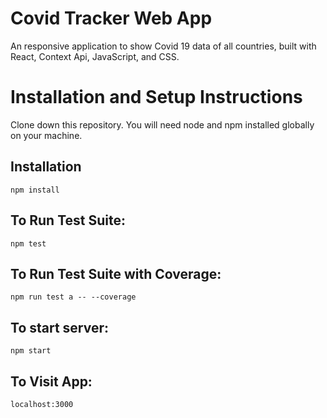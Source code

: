 # Covid Tracker Web App

An responsive application to show Covid 19 data of all countries, built with React, Context Api, JavaScript, and CSS.

# Installation and Setup Instructions

Clone down this repository. You will need node and npm installed globally on your machine.

## Installation

```
npm install
```

## To Run Test Suite:

```
npm test
```

## To Run Test Suite with Coverage:

```
npm run test a -- --coverage
```

## To start server:

```
npm start
```

## To Visit App:

```
localhost:3000
```
